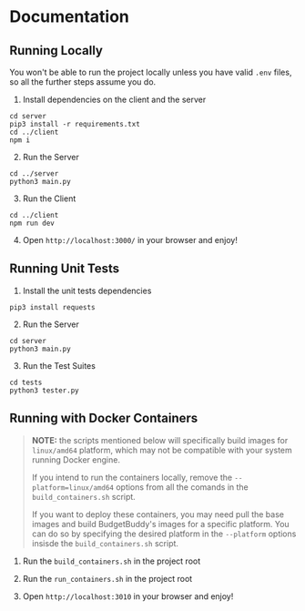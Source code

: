# Documentation

## Running Locally

You won't be able to run the project locally unless you have valid `.env` files, so all the further steps assume you do.

1. Install dependencies on the client and the server

```
cd server
pip3 install -r requirements.txt
cd ../client
npm i
```

2. Run the Server

```
cd ../server
python3 main.py
```

3. Run the Client

```
cd ../client
npm run dev
```

4. Open `http://localhost:3000/` in your browser and enjoy!

## Running Unit Tests

1. Install the unit tests dependencies

```
pip3 install requests
```

2. Run the Server
   
```
cd server
python3 main.py
```

3. Run the Test Suites

```
cd tests
python3 tester.py
```

## Running with Docker Containers

> **NOTE:** the scripts mentioned below will specifically build images for `linux/amd64` platform, which may not be compatible with your system running Docker engine.
>
> If you intend to run the containers locally, remove the `--platform=linux/amd64` options from all the comands in the `build_containers.sh` script.
>
> If you want to deploy these containers, you may need pull the base images and build BudgetBuddy's images for a specific platform. You can do so by specifying the desired platform in the `--platform` options insisde the `build_containers.sh` script.

1. Run the `build_containers.sh` in the project root

2. Run the `run_containers.sh` in the project root

3. Open `http://localhost:3010` in your browser and enjoy!
